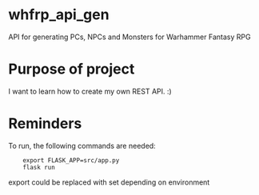 # whfrp_api_gen
API for generating PCs, NPCs and Monsters for Warhammer Fantasy RPG

# Purpose of project

I want to learn how to create my own REST API. :)

# Reminders
To run, the following commands are needed:
```
    export FLASK_APP=src/app.py
    flask run
```

export could be replaced with set depending on environment